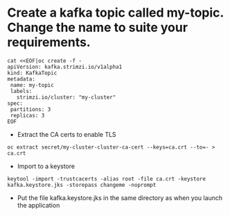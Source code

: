 # Create a kafka topic called my-topic. Change the name to suite your requirements. 

```
cat <<EOF|oc create -f -
apiVersion: kafka.strimzi.io/v1alpha1
kind: KafkaTopic
metadata:
 name: my-topic
 labels:
   strimzi.io/cluster: "my-cluster"
spec:
 partitions: 3
 replicas: 3
EOF
```

- Extract the CA certs to enable TLS

```
oc extract secret/my-cluster-cluster-ca-cert --keys=ca.crt --to=- > ca.crt
```

- Import to a keystore

```
keytool -import -trustcacerts -alias root -file ca.crt -keystore kafka.keystore.jks -storepass changeme -noprompt
```
- Put the file kafka.keystore.jks in the same directory as when you launch the application
